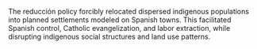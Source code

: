The reducción policy forcibly relocated dispersed indigenous populations into planned settlements modeled on Spanish towns. This facilitated Spanish control, Catholic evangelization, and labor extraction, while disrupting indigenous social structures and land use patterns.
